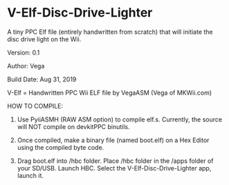 # V-Elf-Disc-Drive-Lighter
A tiny PPC Elf file (entirely handwritten from scratch) that will initiate the disc drive light on the Wii.

Version: 0.1

Author: Vega

Build Date: Aug 31, 2019

V-Elf = Handwritten PPC Wii ELF file by VegaASM (Vega of MKWii.com)

HOW TO COMPILE:

1. Use PyiiASMH (RAW ASM option) to compile elf.s. Currently, the source will NOT compile on devkitPPC binutils.

2. Once compiled, make a binary file (named boot.elf) on a Hex Editor using the compiled byte code.

3. Drag boot.elf into /hbc folder. Place /hbc folder in the /apps folder of your SD/USB. Launch HBC. Select the V-Elf-Disc-Drive-Lighter app, launch it.
